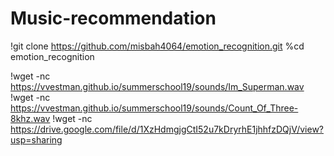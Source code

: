 # Music-recommendation
!git clone https://github.com/misbah4064/emotion_recognition.git
%cd emotion_recognition

!wget -nc https://vvestman.github.io/summerschool19/sounds/Im_Superman.wav
!wget -nc https://vvestman.github.io/summerschool19/sounds/Count_Of_Three-8khz.wav
!wget -nc https://drive.google.com/file/d/1XzHdmgjgCtI52u7kDryrhE1jhhfzDQjV/view?usp=sharing
